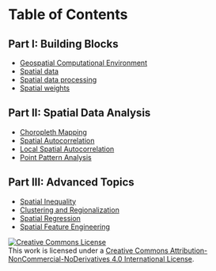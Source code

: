 # Table of Contents

## Part I: Building Blocks

- [Geospatial Computational Environment](01_geospatial_computational_environment.html)
- [Spatial data](02_spatial_data.html)
- [Spatial data processing](03_spatial_data_processing.html)
- [Spatial weights](04_spatial_weights.html)

## Part II: Spatial Data Analysis

- [Choropleth Mapping](05_choropleth.html)
- [Spatial Autocorrelation](06_spatial_autocorrelation.html)
- [Local Spatial Autocorrelation](07_local_autocorrelation.html)
- [Point Pattern Analysis](08_point_pattern_analysis.html)

## Part III: Advanced Topics

- [Spatial Inequality](09_spatial_inequality.html)
- [Clustering and Regionalization](10_clustering_and_regionalization.html)
- [Spatial Regression](11_regression.html)
- [Spatial Feature Engineering](12_feature_engineering.html)

<a rel="license" href="http://creativecommons.org/licenses/by-nc-nd/4.0/"><img alt="Creative Commons License" style="border-width:0" src="https://i.creativecommons.org/l/by-nc-nd/4.0/88x31.png" /></a><br />This work is licensed under a <a rel="license" href="http://creativecommons.org/licenses/by-nc-nd/4.0/">Creative Commons Attribution-NonCommercial-NoDerivatives 4.0 International License</a>.
<!-- #endregion -->

